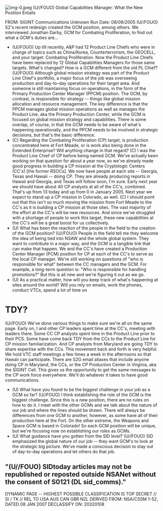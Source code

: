 ![img-0.jpeg](img-0.jpeg)
(U//FOUO) Global Capabilities Manager: What the New Position Entails

FROM: SIGINT Communications
Unknown
Run Date: 08/08/2005
(U//FOUO) S2's recent redesign created the GCM position, among others. We interviewed Jonathan Darby, GCM for Combating Proliferation, to find out what a GCM's duties are...

- (U//FOUO) Up till recently, A\&P had 12 Product Line Chiefs who were in charge of topics such as China/Korea, Counterterrorism, the GEOCELL, and your target: Combating Proliferation. Now the Product Line Chiefs have been replaced by 12 Global Capabilities Managers for those same targets. What's changed? How is a GCM different from the old PL Chief?
(U//FOUO) Although global mission strategy was part of the Product Line Chief's portfolio, a major focus of the job was overseeing production and day-to-day operations for their target area. And someone is still maintaining focus on operations, in the form of the Primary Production Center Manager (PPCM) position. The GCM, by contrast, is responsible for strategy -- things like global mission allocation and resource management. The key difference is that the PPCM manages global mission operations as well as manages the Product Line, aka the Primary Production Center, while the GCM is focused on global mission strategy and capabilities. There is some overlap, of course, in that the GCM needs to be aware of what's happening operationally, and the PPCM needs to be involved in strategic decisions, but that's the basic difference.
- (C) Regarding the Combating Proliferation (CP) target, is production concentrated here at Fort Meade, or is work also being done in the Extended Enterprise? Will anything change in that regard?
(C) I was the Product Line Chief of CP before being named GCM. We've actually been working on that question for about a year now, so we've already made good progress in building a CP mission at the Cryptologic Centers (CC's) [the former RSOCs]. We now have people at each site -- Georgia, Texas and Hawaii -- doing CP. They are already producing reports in Hawaii and Georgia, and Texas will follow soon, I'm sure. Early next year we should have about 40 CP analysts at all of the CC's, combined. That's up from 13 today and up from 0 in January 2005. Next year we expect to stand up a CP mission in Colorado, as well.
(C) I should point out that this isn't so much moving the mission from Fort Meade to the CC's as it is building a CP mission at those sites. The vast majority of the effort at the CC's will be new resources. And since we've struggled with a shortage of people to work this target, these new capabilities at the CC's will be a great boost for us collectively.
- (U) What has been the reaction of the people in the field to the creation of the GCM position?
(U//FOUO) People in the field tell me they welcome the idea of being tied into NSAW and the whole global system. They want to contribute in a major way, and the GCM is a tangible link that can make that happen. We and the CC's have created a Production Center Manager (PCM) position for CP at each of the CC's to serve as the local CP manager. We're still working on questions of "who is responsible for what" between the CC managers and the GCM. For example, a long-term question is: "Who is responsible for handling promotions?" But this is all new and we're figuring it out as we go.
- (U) As a practical matter, how will you keep track of what's happening at sites around the world? Will you rely on emails, work the phones, conduct VTCs, spend a lot of time on
# TDY? 

(U//FOUO) We've done various things to make sure we're all on the same page. Early on, I and other CP leaders spent time at the CC's, meeting with leaders there. Some CC CP analysts spent time in the Product Line prior to their PCS. Some have come back TDY from the CCs to the Product Line for CP mission familiarization. And CP analysts from Maryland are going TDY to share expertise with the CCs. This movement back and forth is very helpful. We hold VTC staff meetings a few times a week in the afternoons so that Hawaii can participate. There are S2G email aliases that include anyone doing CP in Maryland, the CCs, or the CP Production Center in Virginia, aka the SIGINT Cell. This gives us the opportunity to get the same messages to the CP work force everywhere. We'll do whatever it takes to have good communications.

- (U) What have you found to be the biggest challenge in your job as a GCM so far?
(U//FOUO) I think establishing the role of the GCM is the biggest challenge. Since this is a new position, there are no rules on how to do it. I meet with the other GCMs and we talk about the nature of our job and where the lines should be drawn. There will always be differences from one GCM to another, however, as some have all of their production here at the Fort. On the other extreme, the Weapons and Space GCM is based in Colorado! So each GCM position will be unique, but we're focusing now on establishing our roles as GCMs.
- (U) What guidance have you gotten from the SID level?
(U//FOUO) SID emphasized the global nature of our job -- they want GCM's to look at the strategic big picture. We've made a conscious decision to stay out of day-to-day operations and let others do that job.


## "(U//FOUO) SIDtoday articles may not be republished or reposted outside NSANet without the consent of S0121 (DL sid_comms)."

DYNAMIC PAGE -- HIGHEST POSSIBLE CLASSIFICATION IS TOP SECRET // SI / TK // REL TO USA AUS CAN GBR NZL DERIVED FROM: NSA/CSSM 1-52, DATED 08 JAN 2007 DECLASSIFY ON: 20320108
